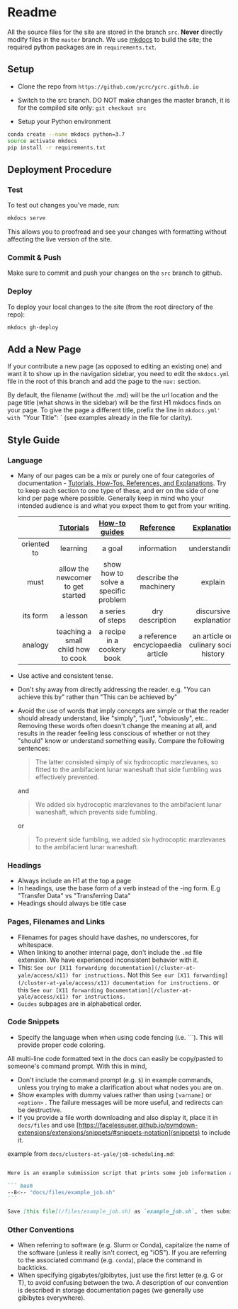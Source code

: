 # Readme

All the source files for the site are stored in the branch `src`. **Never** directly modify files in the `master` branch. We use [mkdocs](https://www.mkdocs.org/) to build the site; the required python packages are in `requirements.txt`.


## Setup

* Clone the repo from `https://github.com/ycrc/ycrc.github.io`
* Switch to the src branch. DO NOT make changes the master branch, it is for the compiled site only: `git checkout src`

* Setup your Python environment

``` bash
conda create --name mkdocs python=3.7
source activate mkdocs
pip install -r requirements.txt
```

## Deployment Procedure

### Test

To test out changes you've made, run:

``` bash
mkdocs serve
```

This allows you to proofread and see your changes with formatting without affecting the live version of the site.

### Commit & Push

Make sure to commit and push your changes on the `src` branch to github.

### Deploy

To deploy your local changes to the site (from the root directory of the repo):

``` bash
mkdocs gh-deploy
```

## Add a New Page

If your contribute a new page (as opposed to editing an existing one) and want it to show up in the navigation sidebar, you need to edit the `mkdocs.yml` file in the root of this branch and add the page to the `nav:` section. 

By default, the filename (without the .md) will be the url location and the page title (what shows in the sidebar) will be the first H1 mkdocs finds on your page. To give the page a different title, prefix the line in `mkdocs.yml' with `"Your Title": ` (see examples already in the file for clarity).

## Style Guide

### Language

* Many of our pages can be a mix or purely one of four categories of documentation - [Tutorials, How-Tos, References, and Explanations](https://diataxis.fr/). Try to keep each section to one type of these, and err on the side of one kind per page where possible. Generally keep in mind who your intended audience is and what you expect them to get from your writing.

    |             | [Tutorials](https://diataxis.fr/tutorials/) | [How-to guides](https://diataxis.fr/how-to-guides/) | [Reference](https://diataxis.fr/reference/)|[Explanation](https://diataxis.fr/explanation/) |
    |:-----------:|:-------------------------------------------:|:---------------------------------------------------:|:------------------------------------------:|:----------------------------------------------:|
    | oriented to | learning                                    | a goal                                              | information                                | understanding                                  |
    | must        | allow the newcomer to get started           | show how to solve a specific problem                | describe the machinery                     | explain                                        |
    | its form    | a lesson                                    | a series of steps                                   | dry description                            | discursive explanation                         |
    | analogy     | teaching a small child how to cook          | a recipe in a cookery book                          | a reference encyclopaedia article          | an article on culinary social history          |

* Use active and consistent tense.
* Don't shy away from directly addressing the reader. e.g. "You can achieve this by" rather than "This can be achieved by"
* Avoid the use of words that imply concepts are simple or that the reader should already understand, like "simply",  "just", "obviously", etc.. Removing these words often doesn't change the meaning at all, and results in the reader feeling less conscious of whether or not they "should" know or understand something easily. Compare the following sentences:

    > The latter consisted simply of six hydrocoptic marzlevanes, so fitted to the ambifacient lunar waneshaft that side fumbling was effectively prevented.
     
    and
    
    > We added six hydrocoptic marzlevanes to the ambifacient lunar waneshaft, which prevents side fumbling.
    
    or
    
    > To prevent side fumbling, we added six hydrocoptic marzlevanes to the ambifacient lunar waneshaft.

### Headings

* Always include an H1 at the top a page
* In headings, use the base form of a verb instead of the -ing form. E.g "Transfer Data" vs "Transferring Data"
* Headings should always be title case

### Pages, Filenames and Links

* Filenames for pages should have dashes, no underscores, for whitespace.
* When linking to another internal page, don't include the `.md` file extension. We have experienced inconsistent behavior with it.
* This: `See our [X11 forwarding documentation](/cluster-at-yale/access/x11) for instructions.` Not this `See our [X11 forwarding](/cluster-at-yale/access/x11) documentation for instructions.` or this `See our [X11 forwarding Documentation](/cluster-at-yale/access/x11) for instructions.`
* `Guides` subpages are in alphabetical order.

### Code Snippets

* Specify the language when when using code fencing (i.e. ```).  This will provide proper code coloring.

All multi-line code formatted text in the docs can easily be copy/pasted to someone's command prompt. With this in mind,

* Don't include the command prompt (e.g. `$`) in example commands, unless you trying to make a clarification about what nodes you are on.
* Show examples with dummy values rather than using `[varname]` or `<option>` . The failure messages will be more useful, and redirects can be destructive.
* If you provide a file worth downloading and also display it, place it in `docs/files` and use [https://facelessuser.github.io/pymdown-extensions/extensions/snippets/#snippets-notation](snippets) to include it. 

example from `docs/clusters-at-yale/job-scheduling.md`:

~~~ markdown

Here is an example submission script that prints some job information and exits:

``` bash
--8<-- "docs/files/example_job.sh"
```

Save [this file](/files/example_job.sh) as `example_job.sh`, then submit it with:

~~~



### Other Conventions

* When referring to software (e.g. Slurm or Conda), capitalize the name of the software (unless it really isn't correct, eg "iOS"). If you are referring to the associated command (e.g. `conda`), place the command in backticks.
* When specifying gigabytes/gibibytes, just use the first letter (e.g. G or T), to avoid confusing between the two. A description of our convention is described in storage documentation pages (we generally use gibibytes everywhere).
